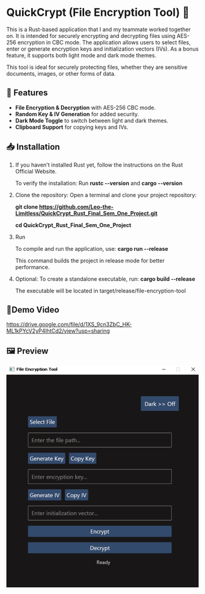 # **QuickCrypt (File Encryption Tool)** 🔐
This is a Rust-based application that I and my teammate worked together on. It is intended for securely encrypting and decrypting files using AES-256 encryption in CBC mode. The application allows users to select files, enter or generate encryption keys and initialization vectors (IVs). As a bonus feature, it supports both light mode and dark mode themes.

This tool is ideal for securely protecting files, whether they are sensitive documents, images, or other forms of data.

## 🚀 Features
- **File Encryption & Decryption** with AES-256 CBC mode.
- **Random Key & IV Generation** for added security.
- **Dark Mode Toggle** to switch between light and dark themes.
- **Clipboard Support** for copying keys and IVs.

## 📥 Installation

1. If you haven't installed Rust yet, follow the instructions on the Rust Official Website.

    To verify the installation: Run **rustc --version** and **cargo --version**

2. Clone the repository:
    Open a terminal and clone your project repository:


    **git clone https://github.com/Leo-the-Limitless/QuickCrypt_Rust_Final_Sem_One_Project.git**

    **cd QuickCrypt_Rust_Final_Sem_One_Project**

3. Run
   
    To compile and run the application, use: **cargo run --release**

    This command builds the project in release mode for better performance.

4. Optional: To create a standalone executable, run: **cargo build --release**

    The executable will be located in target/release/file-encryption-tool

## 📼Demo Video
  https://drive.google.com/file/d/1XS_9cn3ZbC_HK-ML1kPYcV2yP4lhtCd2/view?usp=sharing

  ## 🖼️ Preview
  ![Dark-Mode](Dark-Mode.png)
